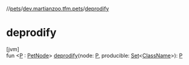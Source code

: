 //[pets](../../index.md)/[dev.martianzoo.tfm.pets](index.md)/[deprodify](deprodify.md)

# deprodify

[jvm]\
fun &lt;[P](deprodify.md) : [PetNode](../dev.martianzoo.tfm.pets.ast/-pet-node/index.md)&gt; [deprodify](deprodify.md)(node: [P](deprodify.md), producible: [Set](https://kotlinlang.org/api/latest/jvm/stdlib/kotlin.collections/-set/index.html)&lt;[ClassName](../dev.martianzoo.tfm.pets.ast/-class-name/index.md)&gt;): [P](deprodify.md)
